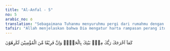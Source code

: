 ```yaml
---
title: "Al-Anfal - 5"
no: 5
arabic_no: ٥
translation: "Sebagaimana Tuhanmu menyuruhmu pergi dari rumahmu dengan kebenaran, meskipun sesungguhnya sebagian dari orang-orang yang beriman itu tidak menyukainya,"
tafsir: "Allah menjelaskan bahwa Dia mengatur harta rampasan perang itu secara adil, sebagaimana juga Allah memerintahkan kepada mereka pergi bertempur untuk membela agama Allah secara adil pula. Kemudian timbullah perselisihan pendapat mengenai harta rampasan perang sama halnya dengan perselisihan pendapat sewaktu mereka pergi untuk menghadapi kafilah yang dipimpin Abu Sufyan atau pasukan kafir Quraisy yang datang dari Mekah untuk membela kafilah Abu Sufyan itu.\n\nApabila ada sebagian orang yang tidak menyukai ketetapan Allah mengenai pembagian harta rampasan perang, maka hal itu adalah tanda bahwa iman mereka belum sempurna, sebagaimana juga halnya yang demikian itu terjadi pada saat menjelang Perang Badar. Mereka tidak mengikuti perintah Allah dan Rasul-Nya enggan meninggalkan rumah untuk bertempur ke medan perang. Karena mereka masih belum menjadi orang mukmin yang sempurna imannya.\n\nDi akhir ayat Allah menjelaskan bahwa sebagian dari orang mukmin ada yang tidak senang akan keputusan Nabi Muhammad untuk menyerang musuh ke luar kota. Hal ini disebabkan karena persiapan perang mereka belum lengkap. Namun anggapan serupa ini tidak benar, karena betapapun juga kesulitan yang akan mereka hadapi, semestinya mereka tidak boleh mengelak lagi, karena hal itu telah menjadi keputusan yang harus ditaati.\n\nPerselisihan yang terjadi di antara mereka disebutkan dalam riwayat di bawah ini:\n\n\"Setelah Rasulullah mendengar berita bahwa Abu Sufyan bin Harb membawa rombongan unta dari Syam, Nabi menggerakkan kaum Muslimin untuk menghadangnya. Nabi bersabda, \"Kafilah ini membawa harta benda (barang dagangan) maka pergilah kamu untuk menghadapinya boleh jadi Allah menjadikan harta benda itu sebagai rampasan perang bagi kamu.\" Maka bergeraklah para sahabat. Di antara kaum Muslimin itu ada yang tidak merasa keberatan, dan ada pula yang merasa keberatan, hal ini karena mereka tidak yakin bahwa Rasulullah saw akan menghadapi peperangan, sedang Abu sufyan ketika mendekati Hijaz telah mengerahkan beberapa orang yang mematai-matai, untuk memperoleh keterangan dengan jalan menanyakan kepada orang-orang yang berkendaraan yang ditemuinya, sehingga ia memperoleh berita dari mereka bahwa Muhammad telah mengerahkan para sahabatnya untuk menghadang kafilahnya. Maka Abu Sufyan mengupah amdham bin Amr al-Giffari untuk pergi ke Mekah dan menyuruhnya agar menemui orang-orang Quraisy agar mereka mengirim orang-orang yang akan melindungi harta mereka dan agar disampaikan berita bahwa Muhammad telah menghadang harta benda itu. Maka pergilah amdham bin Amr dengan segera ke Mekah, dan rasul pun pergi bersama para sahabatnya sehingga sampai ke lembah, yang disebut Â¨afran. Setelah beliau sampai di wadi itu, sampailah berita keberangkatan orang-orang Quraisy kepada beliau untuk melindungi kafilah mereka. Karena itu Rasulullah bermusyawarah dengan para sahabatnya. Lalu Abu Bakar bangkit dan berkata mengemukakan tanggapan yang baik pula. Sesudah itu Miqdad bin Amir bangkit dan berkata, \"Ya Rasulullah! Laksanakanlah apa yang telah diperintahkan Allah, kami selalu menyertaimu. Demi Allah, kami tidak akan berkata kepadamu seperti apa yang telah dikatakan Bani Israil kepada Musa pergilah kamu bersama Tuhanmu dan berperanglah kamu berdua, sesungguhnya kami hanyalah duduk menanti di sini saja, tetapi pergilah engkau bersama-sama Tuhanmu, maka sungguh kami akan menyertaimu demi Tuhan yang mengutusmu dengan benar. Andaikata kamu pergi membawa kami ke Barkil Gimad (sebuah kota di Habasyah) niscaya kami tetap bersamamu menuju kota itu, sehingga engkau sampai ke sana.\" Kemudian Rasulullah saw mengucapkan perkataan yang baik dan berdoa untuknya dengan doa yang baik pula. Sesudah itu Rasullah saw bersabda, \"Wahai manusia, berilah pertimbangan kepadaku. Perkataan itu ditujukan kepada orang-orang Anshar. Hal ini karena mereka telah membaiat Nabi di Aqabah. Mereka berkata, \"Hai Rasulullah! Sebenarnya kami telah melindungi engkau sebagaimana kami melindungi anak-anak kami dan isteri-isteri kami.\" Rasulullah saw sebenarnya khawatir bahwa orang-orang Anshar tidak merasa perlu membantunya, terkecuali apabila musuh menyerang ke dalam kota, dan mereka tidak merasa berkewajiban membela Nabi apabila Nabi menyerang. Maka setelah Rasulullah saw mengatakan demikian, Saad bin Muadh berkata, \"Demi Allah! Rupanya yang engkau maksud ialah kami (para Anshar).\" Nabi menjawab, \"Ya\". Kemudian Saad berkata, \"Sebenarnya kami telah beriman kepadamu dan telah membenarkan agamamu, serta menyaksikan bahwa apa yang engkau bawa itu telah memberikan perjanjian untuk dipatuhi, maka laksanakanlah apa yang telah diperintahkan Allah. Maka demi Tuhan yang mengutusmu dengan benar, andaikata engkau mengajak kami menyeberang lautan, tentulah kami akan menyeberanginya, tidak ada seorangpun di antara kami yang berkeberatan dan tidak pula yang mengingkari, apabila engkau mengajak kami menghadap musuh esok pagi. Sebenarnya kami ini adalah orang-orang yang tabah dalam peperangan serta ikhlas menghadapi musuh. \n\nSemoga Allah menampakkan kepadamu apa yang menyenangkan hatimu.\" Maka pergilah bersama kami di bawah lindungan Allah. Rasulullah merasa gembira dengan pendapat Saad dan ketangkasannya menghadapi perang. Kemudian Rasulullah saw bersabda, \"Pergilah kamu di bawah lindungan Allah dan bergembiralah bahwa Allah telah menjanjikan kemenangan di antara dua barisan musuh. Demi Allah seolah-olah kami melihat musuh dalam keadaan tersungkur.\" (Riwayat Ibnu Ishak dari Ibnu Abbas)"
---
```


كَمَآ اَخْرَجَكَ رَبُّكَ مِنْۢ بَيْتِكَ بِالْحَقِّۖ وَاِنَّ فَرِيْقًا مِّنَ الْمُؤْمِنِيْنَ لَكٰرِهُوْنَ
